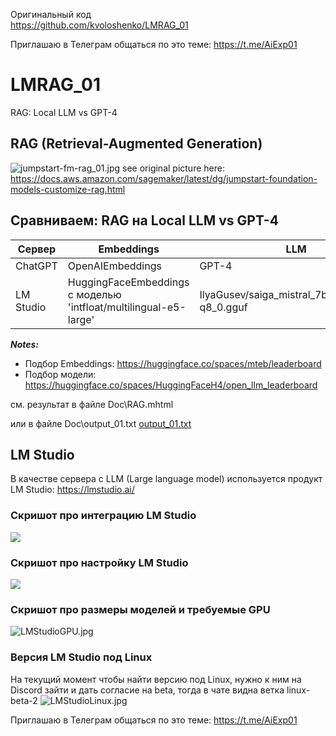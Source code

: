 Оригинальный код   
https://github.com/kvoloshenko/LMRAG_01    

Приглашаю в Телеграм общаться по это теме: https://t.me/AiExp01

# LMRAG_01
RAG: Local LLM vs GPT-4

## RAG (Retrieval-Augmented Generation)
![jumpstart-fm-rag_01.jpg](Doc%2Fjumpstart-fm-rag_01.jpg)
see original picture here: https://docs.aws.amazon.com/sagemaker/latest/dg/jumpstart-foundation-models-customize-rag.html


## Сравниваем: RAG на Local LLM vs GPT-4


| Сервер   | Embeddings | LLM                                              |
|----------| ------- |--------------------------------------------------|
| ChatGPT  | OpenAIEmbeddings   | GPT-4                                            |
| LM Studio| HuggingFaceEmbeddings с моделью 'intfloat/multilingual-e5-large'| IlyaGusev/saiga_mistral_7b_gguf/model-q8_0.gguf  |

***Notes:***
* Подбор Embeddings: https://huggingface.co/spaces/mteb/leaderboard
* Подбор модели: https://huggingface.co/spaces/HuggingFaceH4/open_llm_leaderboard

см. результат в файле Doc\RAG.mhtml
 
или в файле Doc\output_01.txt
[output_01.txt](Doc%2Foutput_01.txt)

## LM Studio
В качестве сервера с LLM (Large language model) используется продукт LM Studio: https://lmstudio.ai/

### Скришот про интеграцию LM Studio
![](Doc/LM_StudioIntegrations.png)

### Скришот про настройку LM Studio
![](Doc/LMStudioConfig_01.png)

### Скришот про размеры моделей и требуемые GPU
![LMStudioGPU.jpg](Doc%2FLMStudioGPU.jpg)

### Версия LM Studio под Linux
На текущий момент чтобы найти версию под Linux, нужно к ним на Discord зайти и дать согласие на beta, тогда в чате видна ветка linux-beta-2
![LMStudioLinux.jpg](Doc%2FLMStudioLinux.jpg)

Приглашаю в Телеграм общаться по это теме: https://t.me/AiExp01
